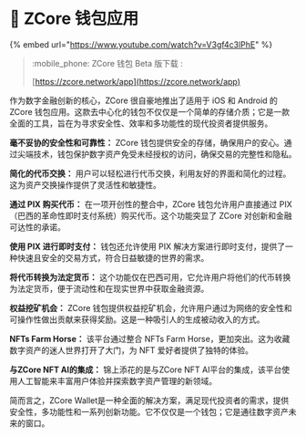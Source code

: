 # 📱 ZCore 钱包应用

{% embed url="https://www.youtube.com/watch?v=V3gf4c3lPhE" %}

> :mobile\_phone: ZCore 钱包 Beta 版下载 :&#x20;
>
> [https://zcore.network/app](https://zcore.network/app)

作为数字金融创新的核心，ZCore 很自豪地推出了适用于 iOS 和 Android 的 ZCore 钱包应用。这款去中心化的钱包不仅仅是一个简单的存储介质；它是一款全面的工具，旨在为寻求安全性、效率和多功能性的现代投资者提供服务。

**毫不妥协的安全性和可靠性：** ZCore 钱包提供安全的存储，确保用户的安心。通过尖端技术，钱包保护数字资产免受未经授权的访问，确保交易的完整性和隐私。

**简化的代币交换：** 用户可以轻松进行代币交换，利用友好的界面和简化的过程。这为资产交换操作提供了灵活性和敏捷性。

**通过 PIX 购买代币：** 在一项开创性的整合中，ZCore 钱包允许用户直接通过 PIX（巴西的革命性即时支付系统）购买代币。这个功能突显了 ZCore 对创新和金融可达性的承诺。

**使用 PIX 进行即时支付：** 钱包还允许使用 PIX 解决方案进行即时支付，提供了一种快速且安全的交易方式，符合日益敏捷的世界的需求。

**将代币转换为法定货币：** 这个功能仅在巴西可用，它允许用户将他们的代币转换为法定货币，便于流动性和在现实世界中获取金融资源。

**权益挖矿机会：** ZCore 钱包提供权益挖矿机会，允许用户通过为网络的安全性和可操作性做出贡献来获得奖励。这是一种吸引人的生成被动收入的方式。

**NFTs Farm Horse：** 该平台通过整合 NFTs Farm Horse，更加突出。这为收藏数字资产的迷人世界打开了大门，为 NFT 爱好者提供了独特的体验。

**与ZCore NFT AI的集成：** 锦上添花的是与ZCore NFT AI平台的集成，该平台使用人工智能来丰富用户体验并探索数字资产管理的新领域。

简而言之，ZCore Wallet是一种全面的解决方案，满足现代投资者的需求，提供安全性，多功能性和一系列创新功能。它不仅仅是一个钱包；它是通往数字资产未来的窗口。
